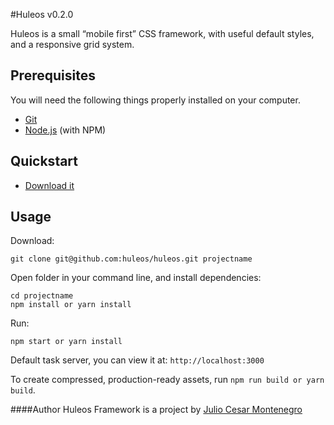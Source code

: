 #Huleos v0.2.0

Huleos is a small “mobile first” CSS framework, with useful default styles, and a responsive grid system.

## Prerequisites

You will need the following things properly installed on your computer.

* [Git](http://git-scm.com/)
* [Node.js](http://nodejs.org/) (with NPM)

## Quickstart

* [Download it](https://github.com/huleos/huleos/archive/master.zip)

## Usage

Download:
```
git clone git@github.com:huleos/huleos.git projectname
```

Open folder in your command line, and install dependencies:
```
cd projectname
npm install or yarn install
```

Run:
```
npm start or yarn install
```
Default task server, you can view it at: `http://localhost:3000`


To create compressed, production-ready assets, run `npm run build or yarn build`.

####Author
Huleos Framework is a project by [Julio Cesar Montenegro](http://huleos.com)